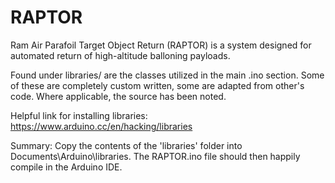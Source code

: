 # RAPTOR
Ram Air Parafoil Target Object Return (RAPTOR) is a system designed for automated return of high-altitude balloning payloads. 


Found under libraries/ are the classes utilized in the main .ino section. Some of these are completely custom written, some are adapted from other's code. Where applicable, the source has been noted.


Helpful link for installing libraries: https://www.arduino.cc/en/hacking/libraries

Summary:
	Copy the contents of the 'libraries' folder into Documents\Arduino\libraries. 
	The RAPTOR.ino file should then happily compile in the Arduino IDE.
